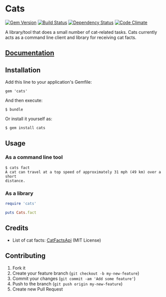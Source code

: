 # Cats
[![Gem Version](https://badge.fury.io/rb/cats.png)](http://badge.fury.io/rb/cats)
[![Build Status](https://secure.travis-ci.org/nicolasmccurdy/cats.png?branch=master)](http://travis-ci.org/nicolasmccurdy/cats)
[![Dependency Status](https://gemnasium.com/nicolasmccurdy/cats.png)](https://gemnasium.com/nicolasmccurdy/cats)
[![Code Climate](https://codeclimate.com/github/thenickperson/cats.png)](https://codeclimate.com/github/thenickperson/cats)

A library/tool that does a small number of cat-related tasks. Cats currently
acts as a command line client and library for receiving cat facts.

## [Documentation](http://rubydoc.info/github/nicolasmccurdy/cats/frames)

## Installation
Add this line to your application's Gemfile:

    gem 'cats'

And then execute:

    $ bundle

Or install it yourself as:

    $ gem install cats

## Usage

### As a command line tool
```shell
$ cats fact
A cat can travel at a top speed of approximately 31 mph (49 km) over a short
distance.
```

### As a library
```ruby
require 'cats'

puts Cats.fact
```

## Credits
- List of cat facts: [CatFactsApi](https://github.com/pieces029/CatFactsApi)
  (MIT License)

## Contributing
1. Fork it
2. Create your feature branch (`git checkout -b my-new-feature`)
3. Commit your changes (`git commit -am 'Add some feature'`)
4. Push to the branch (`git push origin my-new-feature`)
5. Create new Pull Request
